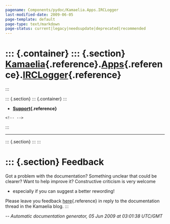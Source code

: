 ```yaml
---
pagename: Components/pydoc/Kamaelia.Apps.IRCLogger
last-modified-date: 2009-06-05
page-template: default
page-type: text/markdown
page-status: current|legacy|needsupdate|deprecated|recommended
---
```

::: {.container}
::: {.section}
[Kamaelia](/Components/pydoc/Kamaelia.html){.reference}.[Apps](/Components/pydoc/Kamaelia.Apps.html){.reference}.[IRCLogger](/Components/pydoc/Kamaelia.Apps.IRCLogger.html){.reference}
========================================================================================================================================================================================
:::

::: {.section}
::: {.container}
:::

-   **[Support](/Components/pydoc/Kamaelia.Apps.IRCLogger.Support.html){.reference}**

```{=html}
<!-- -->
```
:::


------------------------------------------------------------------------

::: {.section}
:::
:::

::: {.section}
Feedback
========

Got a problem with the documentation? Something unclear that could be
clearer? Want to help improve it? Constructive criticism is very welcome
- especially if you can suggest a better rewording!

Please leave you feedback
[here](../../../cgi-bin/blog/blog.cgi?rm=viewpost&nodeid=1142023701){.reference}
in reply to the documentation thread in the Kamaelia blog.
:::

*\-- Automatic documentation generator, 05 Jun 2009 at 03:01:38 UTC/GMT*
